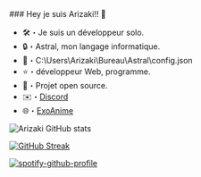 <meta http-equiv="refresh" content="5">
### Hey je suis Arizaki!! 👋

- 🛠️・Je suis un développeur solo.
- 🔒・Astral, mon langage informatique.
- 📁・C:\Users\Arizaki\Bureau\Astral\config.json
- ⭐・développeur Web, programme.
- 💬・Projet open source.
- ✉️・[Discord](https://discord.com/users/820360564219707392)
- 🌐・[ExoAnime](https://exoanime.onrender.com/)



![Arizaki GitHub stats](https://github-readme-stats.vercel.app/api?username=Arizaki07&show_icons=true&theme=tokyonight)

[![GitHub Streak](https://github-readme-streak-stats.herokuapp.com?user=Arizaki07&theme=navy-gear&hide_border=true&date_format=j%20M%5B%20Y%5D)](https://git.io/streak-stats)

[![spotify-github-profile](https://spotify-github-profile.vercel.app/api/view?uid=bicc9ar16gw92ro1wil1n65rx&cover_image=true&theme=default&bar_color=e40101&bar_color_cover=false)](https://github.com/kittinan/spotify-github-profile)
